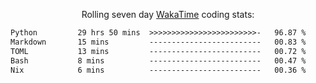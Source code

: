 <p align="center">Rolling seven day <a href="https://wakatime.com/@syrkis"/>WakaTime</a> coding stats:</p>
<!--START_SECTION:waka-->

```txt
Python         29 hrs 50 mins  >>>>>>>>>>>>>>>>>>>>>>>>-   96.87 %
Markdown       15 mins         -------------------------   00.83 %
TOML           13 mins         -------------------------   00.72 %
Bash           8 mins          -------------------------   00.47 %
Nix            6 mins          -------------------------   00.36 %
```

<!--END_SECTION:waka-->
